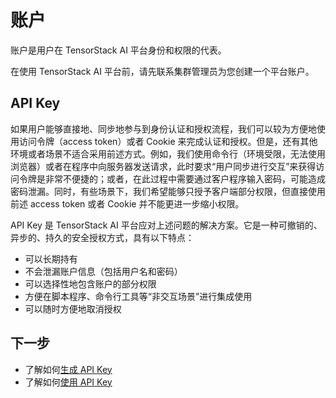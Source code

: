# 账户

账户是用户在 TensorStack AI 平台身份和权限的代表。

在使用 TensorStack AI 平台前，请先联系集群管理员为您创建一个平台账户。

## API Key

如果用户能够直接地、同步地参与到身份认证和授权流程，我们可以较为方便地使用访问令牌（access token）或者 Cookie 来完成认证和授权。但是，还有其他环境或者场景不适合采用前述方式。例如，我们使用命令行（环境受限，无法使用浏览器）或者在程序中向服务器发送请求，此时要求“用户同步进行交互”来获得访问令牌是非常不便捷的；或者，在此过程中需要通过客户程序输入密码，可能造成密码泄漏。同时，有些场景下，我们希望能够只授予客户端部分权限，但直接使用前述 access token 或者 Cookie 并不能更进一步缩小权限。
 
API Key 是 TensorStack AI 平台应对上述问题的解决方案。它是一种可撤销的、异步的、持久的安全授权方式，具有以下特点：

* 可以长期持有
* 不会泄漏账户信息（包括用户名和密码）
* 可以选择性地包含账户的部分权限
* 方便在脚本程序、命令行工具等“非交互场景”进行集成使用
* 可以随时方便地取消授权

## 下一步

* 了解如何[生成 API Key](../../tasks/generate-api-key.md)
* 了解如何[使用 API Key](../../tasks/use-api-key.md)
